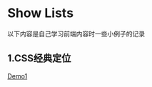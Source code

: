 Show Lists
==========
以下内容是自己学习前端内容时一些小例子的记录

1.CSS经典定位
----
[Demo1]( https://vicky-ding.github.io/web_study/csslayout/CSS_layout1.html)
